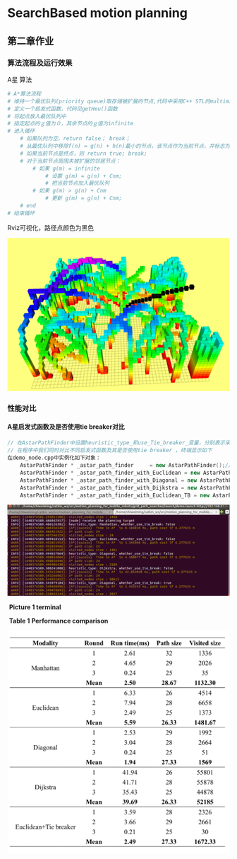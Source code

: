 # SearchBased motion planning

## 第二章作业

### 算法流程及运行效果

A星 算法

```bash
# A*算法流程
# 维持一个最优队列(priority queue)取存储被扩展的节点,代码中采用C++ STL的multimap实现，multimap将{key,value}当做元素，允许重复元素。multimap根据key的排序准则⾃动将元素排序，因此使⽤时只需考虑插⼊和删除操作即可。
# 定义一个启发式函数，代码见getHeu()函数
# 将起点放入最优队列中
# 指定起点的ｇ值为０，其余节点的ｇ值为infinite
# 进入循环
	# 如果队列为空，return false； break；
	# 从最优队列中移除f(n) = g(n) + h(n)最小的节点，该节点作为当前节点，并标志为已扩展
	# 如果当前节点是终点，则 return true; break;
	# 对于当前节点周围未被扩展的邻居节点：
		# 如果 g(m) = infinite
			# 设置 g(m) = g(n) + Cnm;
			# 把当前节点加入最优队列
		# 如果 g(m) > g(n) + Cnm
			# 更新 g(m) = g(n) + Cnm;
	# end
# 结束循环
```

Rviz可视化，路径点颜色为黑色

![A*](picture/A*.png)



### 性能对比

#### A星启发式函数及是否使用tie breaker对比

```c++
// 在AstarPathFinder中设置heuristic_type_和use_Tie_breaker_变量，分别表示采用的启发式函数以及是否使用Tie breaker
// 在程序中我们同时对比不同启发式函数及其是否使用tie breaker ，终端显示如下
在demo_node.cpp中实例化如下对象：
    AstarPathFinder * _astar_path_finder     = new AstarPathFinder();// 使用Manhattan作为启发式函数,无Tie breaker
    AstarPathFinder * _astar_path_finder_with_Euclidean = new AstarPathFinder(Euclidean, false); //使用Euclidean作为启发式函数,无Tie breaker
    AstarPathFinder * _astar_path_finder_with_Diagonal = new AstarPathFinder(Diagonal, false); // 使用Diagonal作为启发式函数,无Tie breaker
    AstarPathFinder * _astar_path_finder_with_Dijkstra = new AstarPathFinder(Dijkstra, false); // 使用Diagonal作为启发式函数,无Tie breaker
    AstarPathFinder * _astar_path_finder_with_Euclidean_TB = new AstarPathFinder(Euclidean, true); //使用Euclidean作为启发式函数,启动tie breaker
```

![terimal](picture/terimal.png)

​                                       																	**Picture 1	terminal**

​																								**Table 1** **Performance comparison** 

![cmp](picture/cmp.png)











